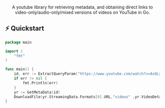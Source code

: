 <p align="center">
  A youtube library for retrieving metadata, and obtaining direct links to video-only/audio-only/mixed versions of videos on YouTube in Go.
</p>

## ⚡️ Quickstart

```go
package main

import (
	"fmt"
)

func main() {
	id, err := ExtractQueryParam("https://www.youtube.com/watch?v=AvQLyCqOyFs")
	if err != nil {
		fmt.Println(err)
	}
	yr := GetMetaData(id)
	DownloadFile(yr.StreamingData.Formats[0].URL,"videos" ,yr.VideoDetails.Title+".mp4")
}
```